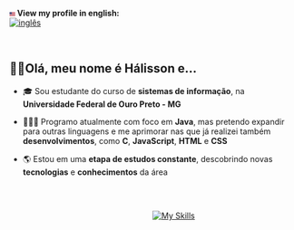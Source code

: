 <p align = "left">
  <strong> <img src = "images\us.png" width = 2.0% height = 2.0% > View my profile in english: </strong>
<br>
  <a href = "https://github.com/HalissonPiov/HalissonPiov">
    <img src = "https://img.shields.io/badge/English-Click%20here-white.svg" alt = "inglês" /> 
  </a>
</p>

<br>

## ✌🏻Olá, meu nome é Hálisson e...

- 🎓 Sou estudante do curso de **sistemas de informação**, na **Universidade Federal de Ouro Preto - MG**

- 🧑🏻‍💻 Programo atualmente com foco em **Java**, mas pretendo expandir para outras linguagens e me aprimorar nas que já realizei também **desenvolvimentos**, como **C**, **JavaScript**, **HTML** e **CSS**

- 🌎 Estou em uma **etapa de estudos constante**, descobrindo novas **tecnologias** e **conhecimentos** da área
<br>

##
&emsp;&emsp;&emsp;&emsp;&emsp;&emsp;&emsp;&emsp;&emsp;&emsp;&emsp;&emsp;&emsp;&emsp;&emsp;&emsp;&emsp;&emsp;[![My Skills](https://skillicons.dev/icons?i=git,html,css,python,c,javascript,java)](https://skillicons.dev)
